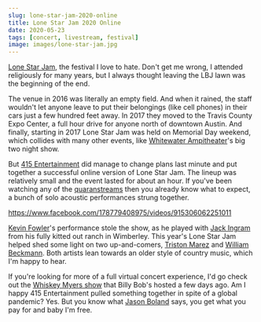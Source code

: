 ```yaml
---
slug: lone-star-jam-2020-online
title: Lone Star Jam 2020 Online
date: 2020-05-23
tags: [concert, livestream, festival]
image: images/lone-star-jam.jpg
---
```


[Lone Star Jam][lsj], the festival I love to hate. Don't get me wrong, I attended religiously for many years, but I always thought leaving the LBJ lawn was the beginning of the end.

The venue in 2016 was literally an empty field. And when it rained, the staff wouldn't let anyone leave to put their belongings (like cell phones) in their cars just a few hundred feet away. In 2017 they moved to the Travis County Expo Center, a full hour drive for anyone north of downtown Austin. And finally, starting in 2017 Lone Star Jam was held on Memorial Day weekend, which collides with many other events, like [Whitewater Ampitheater][whitewater]'s big two night show.

But [415 Entertainment][415] did manage to change plans last minute and put together a successful online version of Lone Star Jam. The lineup was relatively small and the event lasted for about an hour. If you've been watching any of the [quaranstreams][quaranstreams] then you already know what to expect, a bunch of solo acoustic performances strung together.

https://www.facebook.com/178779408975/videos/915306062251011

[Kevin Fowler][kevin-fowler]'s performance stole the show, as he played with [Jack Ingram][jack-ingram] from his fully kitted out ranch in Wimberley. This year's Lone Star Jam helped shed some light on two up-and-comers, [Triston Marez][triston-marez] and [William Beckmann][william-beckmann]. Both artists lean towards an older style of country music, which I'm happy to hear.

If you're looking for more of a full virtual concert experience, I'd go check out the [Whiskey Myers show][whiskey-myers] that Billy Bob's hosted a few days ago. Am I happy 415 Entertainment pulled something together in spite of a global pandemic? Yes. But you know what [Jason Boland][jason-boland] says, you get what you pay for and baby I'm free.

[lsj]: https://lonestarjam.com
[whitewater]: https://whitewaterrocks.com
[415]: http://415e.com
[quaranstreams]: /posts/quaranstreams-may
[kevin-fowler]: https://kevinfowler.com
[jack-ingram]: https://jackingram.net
[triston-marez]: https://tristonmarezofficial.com
[william-beckmann]: https://williambeckmann.com
[whiskey-myers]: /posts/whiskey-myers-virtual-concert
[jason-boland]: https://thestragglers.com
